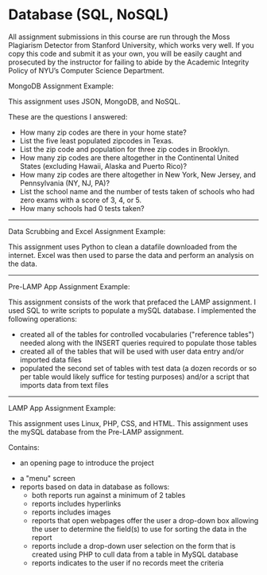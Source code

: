 # Database (SQL, NoSQL)

All assignment submissions in this course are run through the Moss Plagiarism Detector from Stanford University, which works 
very well.  If you copy this code and submit it as your own, you will be easily caught and prosecuted by the instructor for 
failing to abide by the Academic Integrity Policy of NYU’s Computer Science Department.

MongoDB Assignment Example:

This assignment uses JSON, MongoDB, and NoSQL.

These are the questions I answered:
- How many zip codes are there in your home state?
- List the five least populated zipcodes in Texas.
- List the zip code and population for three zip codes in Brooklyn.
- How many zip codes are there altogether in the Continental United States (excluding Hawaii, Alaska and Puerto Rico)?
- How many zip codes are there altogether in New York, New Jersey, and Pennsylvania (NY, NJ, PA)?
- List the school name and the number of tests taken of schools who had zero exams with a score of 3, 4, or 5. 
- How many schools had 0 tests taken?


-----------------


Data Scrubbing and Excel Assignment Example:

This assignment uses Python to clean a datafile downloaded from the internet. Excel was then used to parse the data and 
perform an analysis on the data.


-----------------


Pre-LAMP App Assignment Example:

This assignment consists of the work that prefaced the LAMP assignment. I used SQL to write scripts to populate a mySQL database. 
I implemented the following operations:
- created all of the tables for controlled vocabularies ("reference tables") needed along with the INSERT queries required 
to populate those tables
- created all of the tables that will be used with user data entry and/or imported data files
- populated the second set of tables with test data (a dozen records or so per table would likely suffice for testing purposes) 
and/or a script that imports data from text files


-----------------


LAMP App Assignment Example:

This assignment uses Linux, PHP, CSS, and HTML. This assignment uses the mySQL database from the Pre-LAMP assignment.

Contains:
+ an opening page to introduce the project
 - a "menu" screen
 - reports based on data in database as follows:
   *  both reports run against a minimum of 2 tables
    *  reports includes hyperlinks
     *  reports includes images
      *  reports that open webpages offer the user a drop-down box allowing the user to determine the field(s) to use for sorting 
  the data in the report
    *  reports include a drop-down user selection on the form that is created using PHP to cull data from a table in MySQL database
    *  reports indicates to the user if no records meet the criteria 
